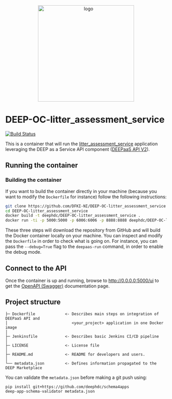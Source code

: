 <div align="center">
<img src="https://marketplace.deep-hybrid-datacloud.eu/images/logo-deep.png" alt="logo" width="300"/>
</div>

# DEEP-OC-litter_assessment_service
[![Build Status](https://jenkins.indigo-datacloud.eu/buildStatus/icon?job=Pipeline-as-code/DEEP-OC-org/UC-cleluschko-DEEP-OC-litter_assessment_service/master)](https://jenkins.indigo-datacloud.eu/job/Pipeline-as-code/job/DEEP-OC-org/job/UC-cleluschko-DEEP-OC-litter_assessment_service/job/master)

This is a container that will run the [litter_assessment_service](https://git.ni.dfki.de/cleluschko/litter_assessment_service) application leveraging the DEEP as a Service API component ([DEEPaaS API V2](https://github.com/indigo-dc/DEEPaaS)).

    
## Running the container

### Building the container

If you want to build the container directly in your machine (because you want to modify the `Dockerfile` for instance) follow the following instructions:
```bash
git clone https://github.com/DFKI-NI/DEEP-OC-litter_assessment_service
cd DEEP-OC-litter_assessment_service
docker build -t deephdc/DEEP-OC-litter_assessment_service .
docker run -ti -p 5000:5000 -p 6006:6006 -p 8888:8888 deephdc/DEEP-OC-litter_assessment_service
```

These three steps will download the repository from GitHub and will build the Docker container locally on your machine. You can inspect and modify the `Dockerfile` in order to check what is going on. For instance, you can pass the `--debug=True` flag to the `deepaas-run` command, in order to enable the debug mode.


## Connect to the API

Once the container is up and running, browse to http://0.0.0.0:5000/ui to get the [OpenAPI (Swagger)](https://www.openapis.org/) documentation page.


## Project structure
```
├─ Dockerfile             <- Describes main steps on integration of DEEPaaS API and
│                            <your_project> application in one Docker image
│
├─ Jenkinsfile            <- Describes basic Jenkins CI/CD pipeline
│
├─ LICENSE                <- License file
│
├─ README.md              <- README for developers and users.
│
└── metadata.json         <- Defines information propagated to the DEEP Marketplace
```

You can validate the `metadata.json` before making a git push using:
```shell
pip install git+https://github.com/deephdc/schema4apps
deep-app-schema-validator metadata.json
```
